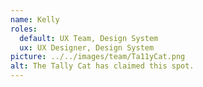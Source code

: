 ```yaml
---
name: Kelly
roles:
  default: UX Team, Design System
  ux: UX Designer, Design System
picture: ../../images/team/Ta11yCat.png
alt: The Tally Cat has claimed this spot.
---
```

